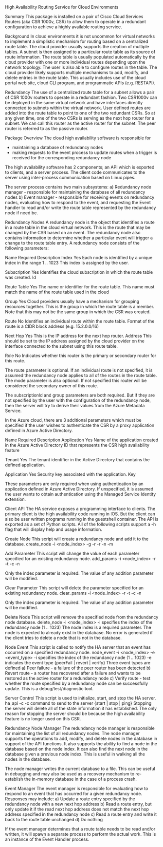 High Availability Routing Service for Cloud Environments

Summary
This package is installed on a pair of Cisco Cloud Services Routers (aka CSR 1000v, CSR) to allow them to operate in a redundant configuration to achieve a highly available routing service.

Background
In cloud environments it is not uncommon for virtual networks to implement a
simplistic mechanism for routing based on a centralized route table.  The cloud provider usually supports the creation of multiple tables.  A subnet is then assigned to a particular route table as its source of route information.
The route table is usually populated automatically by the cloud provider with one or more individual routes depending upon the network topology.  The user is also able to configure routes in the table.
The cloud provider likely supports multiple mechanisms to add, modify, and delete entries in the route table.  This usually includes use of the cloud portal web site, cloud CLI program, and programmatic APIs (e.g. RESTAPI).

Redundancy
The use of a centralized route table for a subnet allows a pair of CSR 1000v routers to operate in a redundant fashion.  Two CSR1000v can be deployed in the same virtual network and have interfaces directly connected to subnets within the virtual network.  User defined routes are added into the route table to point to one of the two redundant CSRs.  So at any given time, one of the two CSRs is serving as the next hop router for a subnet.
We can call this router as the active router for the subnet.  The peer router is referred to as the passive router.

Package Overview
The cloud high availability software is responsible for
 - maintaining a database of redundancy nodes
 - making requests to the event process to update routes when a trigger is received for the corresponding redundancy node

The high availability software has 2 components; an API which is exported to clients, and a  server process.  The client code communicates to the server using inter-process communication based on Linux pipes.

The server process contains two main subsystems:
a) Redundancy node manager - responsible for maintaining the database of all redundancy nodes
b) Event manager - responsible for receiving events on redundancy nodes, evaluating how to respond to the event, and requesting the Event handler to read and/or write the route table represented by the redundancy node if need be.

Redundancy Nodes
A redundancy node is the object that identifies a route in a route table in the cloud virtual network.  This is the route that may be changed by the CSR based on an event.
The redundancy node also contains information to determine whether a particular event will trigger a change to the route table entry.
A redundancy node consists of the following parameters:

Name	      Required 	   Description
Index	      Yes	   Each node is identified by a unique index in the range 1 .. 1023
			   This index is assigned by the user.

Subscription  Yes      	   Identifies the cloud subscription in which the route table was created.
Id

Route Table   Yes  	   The name or identifier for the route table.
      			   This name must match the name of the route table used in the cloud

Group	      Yes  	   Cloud providers usually have a mechanism for grouping resources together.
	      		   This is the group in which the route table is a member.
			   Note that this may not be the same group in which the CSR was created.

Route	      No   	   Identifies an individual route within the route table.
		           Format of the route is a CIDR block address (e.g. 15.2.0.0/16)

Next Hop      Yes	   This is the IP address for the next hop router.
Address			   This should be set to the IP address assigned by the cloud provider on the
			   interface connected to the subnet using this route table.

Role	      No  	   Indicates whether this router is the primary or secondary router for this route.

The route parameter is optional.  If an individual route  is not specified, it is assumed the redundancy node applies to all of the routes in the route table.
The mode parameter is also optional.  If not specified this router will be considered the secondary owner of this route.

The subscriptionId and group parameters are both required.  But if they are not specified by the user with the configuration of the redundancy node, then the server will try to derive their values from the Azure Metadata Service.

In the Azure cloud, there are 3 additional parameters which must be specified if the user wishes to authenticate the CSR by a proxy application defined in Azure Active Directory.

Name   	      Required	  Description
Application   Yes	  Name of the application created in the Azure Active Directory
ID			  that represents the CSR high availability feature

Tenant        Yes 	  The tenant identifier in the Active Directory that contains the defined application.

Application   Yes  	  Security key associated with the application.
Key

These parameters are only required when using authentication by an application defined in Azure Active Directory. If unspecified, it is assumed the user wants to obtain authentication using the Managed Service Identity extension.


Client API
The HA service exposes a programming interface to clients.  The primary client is the high availability code running in IOS.  But the client can also be user written programs running in the guestshell container.
The API is exported as a set of Python scripts.
All of the following scripts support a -h flag that will display help and usage information.

Create Node
This script will create a redundancy node and add it to the database.
create_node -i <node_index> -g <groupName> -r <routeTableName> -r <route> -n <nextHopAddr> -m <mode>

Add Parameter
This script will change the value of each parameter specified for an existing redundancy node.
add_params -i <node_index> -r <resourceGroupName> -t <routeTableName> -c <cidrBlock> -n <nextHopAddr>

Only the index parameter is required.  The value of any addition parameter will be modified.

Clear Parameter
This script will delete the parameter specified for an existing redundancy node.
clear_params -i <node_index> -r <resourceGroupName> -t <routeTableName> -c <cidrBlock> -n <nextHopAddr>

Only the index parameter is required.  The value of any addition parameter will be modified.

Delete Node
This script will remove the specified node from the redundancy node database.
delete_node -i <node_index>
	    -i specifies the index of the redundancy node (1 .. 1023)
The node index is a required parameter.  The node is expected to already exist in the database.  No error is generated if the client tries to delete a node that is not in the database.

Node Event
This script is called to notify the HA server that an event has occurred on a specified redundancy node.
node_event -i <node_index> -e <event_type>
	   -i specifies the index of the redundancy node (1 .. 1023)
	   -e indicates the event type {peerFail | revert | verify}
Three event types are defined
 a) Peer failure - a failure of the peer router has been detected
 b) Revert route - a router has recovered after a failure and wants to be restored as the active router for a redundancy node
 c) Verify route - test whether the route specified by a redundancy node can be successfully update.  This is a debug/test/diagnostic tool.

Server Control
This script is used to initialize, start, and stop the HA server.
ha_api -c <command>
       -c command to send to the server {start | stop | ping}
Stopping the server will delete all of the state information it has established.
The only reason for stopping the server should be because the high availability feature
is no longer used on this CSR.


Redundancy Node Manager
The redundancy node manager is responsible for maintaining the list of all redundancy nodes.  The node manager supports the operations to add, modify, and delete nodes in the database in support of the API functions.  It also supports the ability to find a node in the database based on the node index.  It can also find the next node in the database given a previous node index.  This is useful in walking all the nodes in the database.

The node manager writes the current database to a file. This can be useful in debugging and may also be used as a recovery mechanism to re-establish the in-memory database in the case of a process crash.


Event Manager
The event manager is responsible for evaluating how to respond to an event that has occurred for a given redundancy node.  Responses may include:
 a) Update a route entry specified by the redundancy node with a new next hop address
 b) Read a route entry, but only update it if the read next hop address does not match the next hop address specified in the redundancy node
 c) Read a route entry and write it back to the route table unchanged
 d) Do nothing

If the event manager determines that a route table needs to be read and/or written, it will spawn a separate process to perform the actual work.  This is an instance of the Event Handler process.

